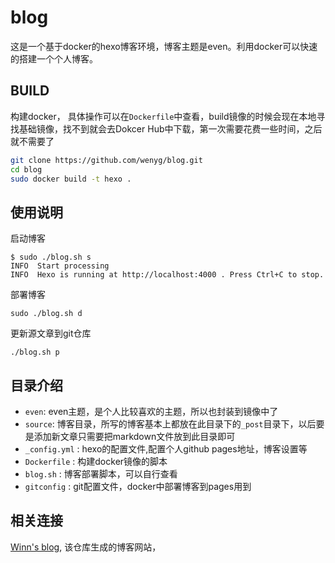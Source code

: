 # blog

这是一个基于docker的hexo博客环境，博客主题是even。利用docker可以快速的搭建一个个人博客。

## BUILD

构建docker， 具体操作可以在`Dockerfile`中查看，build镜像的时候会现在本地寻找基础镜像，找不到就会去Dokcer Hub中下载，第一次需要花费一些时间，之后就不需要了

``` bash
git clone https://github.com/wenyg/blog.git
cd blog
sudo docker build -t hexo .
```

## 使用说明
启动博客
```
$ sudo ./blog.sh s
INFO  Start processing
INFO  Hexo is running at http://localhost:4000 . Press Ctrl+C to stop.
```
部署博客
```
sudo ./blog.sh d
```
更新源文章到git仓库
```
./blog.sh p
```

## 目录介绍

- `even`: even主题，是个人比较喜欢的主题，所以也封装到镜像中了
- `source`: 博客目录，所写的博客基本上都放在此目录下的`_post`目录下，以后要是添加新文章只需要把markdown文件放到此目录即可
- `_config.yml` : hexo的配置文件,配置个人github pages地址，博客设置等
- `Dockerfile` : 构建docker镜像的脚本
- `blog.sh` : 博客部署脚本，可以自行查看
- `gitconfig` : git配置文件，docker中部署博客到pages用到

## 相关连接

[Winn's blog](https://wenyg.github.io), 该仓库生成的博客网站，